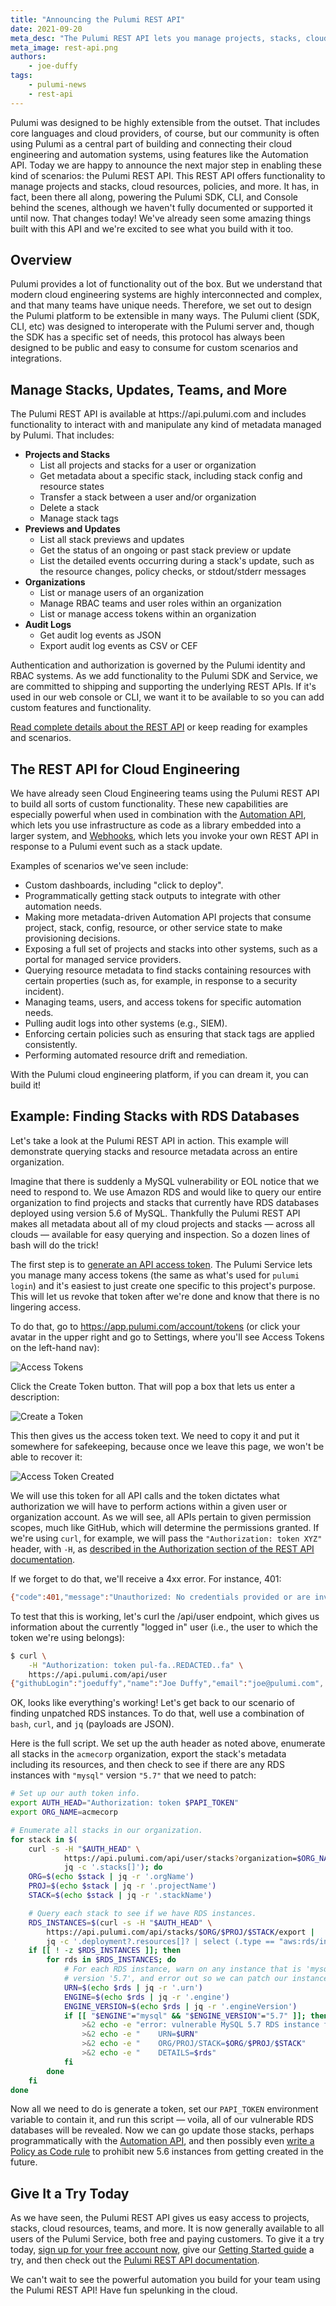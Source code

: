 ```yaml
---
title: "Announcing the Pulumi REST API"
date: 2021-09-20
meta_desc: "The Pulumi REST API lets you manage projects, stacks, cloud resources, policies, and more, all with a simple, programmatic web interface."
meta_image: rest-api.png
authors:
    - joe-duffy
tags:
    - pulumi-news
    - rest-api
---
```


Pulumi was designed to be highly extensible from the outset. That includes core languages and cloud providers, of course, but our community is often using Pulumi as a central part of building and connecting their cloud engineering and automation systems, using features like the Automation API. Today we are happy to announce the next major step in enabling these kind of scenarios: the Pulumi REST API. This REST API offers functionality to manage projects and stacks, cloud resources, policies, and more. It has, in fact, been there all along, powering the Pulumi SDK, CLI, and Console behind the scenes, although we haven't fully documented or supported it until now. That changes today! We've already seen some amazing things built with this API and we're excited to see what you build with it too.

<!--more-->

## Overview

Pulumi provides a lot of functionality out of the box. But we understand that modern cloud engineering systems are highly interconnected and complex, and that many teams have unique needs. Therefore, we set out to design the Pulumi platform to be extensible in many ways. The Pulumi client (SDK, CLI, etc) was designed to interoperate with the Pulumi server and, though the SDK has a specific set of needs, this protocol has always been designed to be public and easy to consume for custom scenarios and integrations.

## Manage Stacks, Updates, Teams, and More

The Pulumi REST API is available at https<nolink>://api.pulumi.com and includes functionality to interact with and manipulate any kind of metadata managed by Pulumi. That includes:

* **Projects and Stacks**
    * List all projects and stacks for a user or organization
    * Get metadata about a specific stack, including stack config and resource states
    * Transfer a stack between a user and/or organization
    * Delete a stack
    * Manage stack tags
* **Previews and Updates**
    * List all stack previews and updates
    * Get the status of an ongoing or past stack preview or update
    * List the detailed events occurring during a stack's update, such as the resource changes, policy checks, or stdout/stderr messages
* **Organizations**
    * List or manage users of an organization
    * Manage RBAC teams and user roles within an organization
    * List or manage access tokens within an organization
* **Audit Logs**
    * Get audit log events as JSON
    * Export audit log events as CSV or CEF

Authentication and authorization is governed by the Pulumi identity and RBAC systems. As we add functionality to the Pulumi SDK and Service, we are committed to shipping and supporting the underlying REST APIs. If it's used in our web console or CLI, we want it to be available to so you can add custom features and functionality.

[Read complete details about the REST API](/docs/pulumi-cloud/cloud-rest-api/) or keep reading for examples and scenarios.

## The REST API for Cloud Engineering

We have already seen Cloud Engineering teams using the Pulumi REST API to build all sorts of custom functionality. These new capabilities are especially powerful when used in combination with the [Automation API](/automation/), which lets you use infrastructure as code as a library embedded into a larger system, and [Webhooks](/docs/pulumi-cloud/webhooks/), which lets you invoke your own REST API in response to a Pulumi event such as a stack update.

Examples of scenarios we've seen include:

* Custom dashboards, including "click to deploy".
* Programmatically getting stack outputs to integrate with other automation needs.
* Making more metadata-driven Automation API projects that consume project, stack, config, resource, or other service state to make provisioning decisions.
* Exposing a full set of projects and stacks into other systems, such as a portal for managed service providers.
* Querying resource metadata to find stacks containing resources with certain properties (such as, for example, in response to a security incident).
* Managing teams, users, and access tokens for specific automation needs.
* Pulling audit logs into other systems (e.g., SIEM).
* Enforcing certain policies such as ensuring that stack tags are applied consistently.
* Performing automated resource drift and remediation.

With the Pulumi cloud engineering platform, if you can dream it, you can build it!

## Example: Finding Stacks with RDS Databases

Let's take a look at the Pulumi REST API in action. This example will demonstrate querying stacks and resource metadata across an entire organization.

Imagine that there is suddenly a MySQL vulnerability or EOL notice that we need to respond to. We use Amazon RDS and would like to query our entire organization to find projects and stacks that currently have RDS databases deployed using version 5.6 of MySQL. Thankfully the Pulumi REST API makes all metadata about all of my cloud projects and stacks &mdash; across all clouds &mdash; available for easy querying and inspection. So a dozen lines of bash will do the trick!

The first step is to [generate an API access token](/docs/pulumi-cloud/accounts#access-tokens). The Pulumi Service lets you manage many access tokens (the same as what's used for `pulumi login`) and it's easiest to just create one specific to this project's purpose. This will let us revoke that token after we're done and know that there is no lingering access.

To do that, go to <https://app.pulumi.com/account/tokens> (or click your avatar in the upper right and go to Settings, where you'll see Access Tokens on the left-hand nav):

![Access Tokens](access-tokens-1.png)

Click the Create Token button. That will pop a box that lets us enter a description:

![Create a Token](access-tokens-2.png)

This then gives us the access token text. We need to copy it and put it somewhere for safekeeping, because once we leave this page, we won't be able to recover it:

![Access Token Created](access-tokens-3.png)

We will use this token for all API calls and the token dictates what authorization we will have to perform actions within a given user or organization account. As we will see, all APIs pertain to given permission scopes, much like GitHub, which will determine the permissions granted. If we're using `curl`, for example, we will pass the `"Authorization: token XYZ"` header, with `-H`, as [described in the Authorization section of the REST API documentation](/docs/pulumi-cloud/cloud-rest-api/#authentication).

If we forget to do that, we'll receive a 4xx error. For instance, 401:

```bash
{"code":401,"message":"Unauthorized: No credentials provided or are invalid."}
```

To test that this is working, let's curl the /api/user endpoint, which gives us information about the currently "logged in" user (i.e., the user to which the token we're using belongs):

```bash
$ curl \
    -H "Authorization: token pul-fa..REDACTED..fa" \
    https://api.pulumi.com/api/user
{"githubLogin":"joeduffy","name":"Joe Duffy","email":"joe@pulumi.com",...}
```

OK, looks like everything's working! Let's get back to our scenario of finding unpatched RDS instances. To do that, well use a combination of `bash`, `curl`, and `jq` (payloads are JSON).

Here is the full script. We set up the auth header as noted above, enumerate all stacks in the `acmecorp` organization, export the stack's metadata including its resources, and then check to see if there are any RDS instances with `"mysql"` version `"5.7"` that we need to patch:

```bash
# Set up our auth token info.
export AUTH_HEAD="Authorization: token $PAPI_TOKEN"
export ORG_NAME=acmecorp

# Enumerate all stacks in our organization.
for stack in $(
    curl -s -H "$AUTH_HEAD" \
            https://api.pulumi.com/api/user/stacks?organization=$ORG_NAME |
            jq -c '.stacks[]'); do
    ORG=$(echo $stack | jq -r '.orgName')
    PROJ=$(echo $stack | jq -r '.projectName')
    STACK=$(echo $stack | jq -r '.stackName')

    # Query each stack to see if we have RDS instances.
    RDS_INSTANCES=$(curl -s -H "$AUTH_HEAD" \
        https://api.pulumi.com/api/stacks/$ORG/$PROJ/$STACK/export |
        jq -c '.deployment?.resources[]? | select (.type == "aws:rds/instance:Instance")')
    if [[ ! -z $RDS_INSTANCES ]]; then
        for rds in $RDS_INSTANCES; do
            # For each RDS instance, warn on any instance that is 'mysql'
            # version '5.7', and error out so we can patch our instances!
            URN=$(echo $rds | jq -r '.urn')
            ENGINE=$(echo $rds | jq -r '.engine')
            ENGINE_VERSION=$(echo $rds | jq -r '.engineVersion')
            if [[ "$ENGINE"="mysql" && "$ENGINE_VERSION"="5.7" ]]; then
                >&2 echo -e "error: vulnerable MySQL 5.7 RDS instance found:"
                >&2 echo -e "    URN=$URN"
                >&2 echo -e "    ORG/PROJ/STACK=$ORG/$PROJ/$STACK"
                >&2 echo -e "    DETAILS=$rds"
            fi
        done
    fi
done
```

Now all we need to do is generate a token, set our `PAPI_TOKEN` environment variable to contain it, and run this script &mdash; voila, all of our vulnerable RDS databases will be revealed. Now we can go update those stacks, perhaps programmatically with the [Automation API](/automation/), and then possibly even [write a Policy as Code rule](/crossguard/) to prohibit new 5.6 instances from getting created in the future.

## Give It a Try Today

As we have seen, the Pulumi REST API gives us easy access to projects, stacks, cloud resources, teams, and more. It is now generally available to all users of the Pulumi Service, both free and paying customers. To give it a try today, [sign up for your free account now](https://app.pulumi.com/signup), give our [Getting Started guide](/docs/get-started/) a try, and then check out the [Pulumi REST API documentation](/docs/pulumi-cloud/cloud-rest-api/).

We can't wait to see the powerful automation you build for your team using the Pulumi REST API! Have fun spelunking in the cloud.
